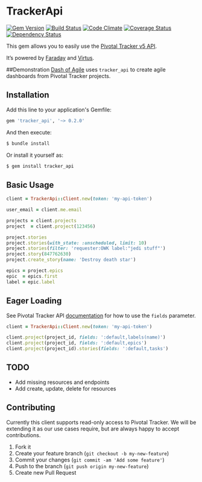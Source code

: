 # TrackerApi

[![Gem Version](https://badge.fury.io/rb/tracker_api.png)](http://badge.fury.io/rb/tracker_api)
[![Build Status](https://travis-ci.org/dashofcode/tracker_api.png?branch=master)](https://travis-ci.org/dashofcode/tracker_api)
[![Code Climate](https://codeclimate.com/github/dashofcode/tracker_api.png)](https://codeclimate.com/github/dashofcode/tracker_api)
[![Coverage Status](https://coveralls.io/repos/dashofcode/tracker_api/badge.png?branch=master)](https://coveralls.io/r/dashofcode/tracker_api?branch=master)
[![Dependency Status](https://gemnasium.com/dashofcode/tracker_api.png)](https://gemnasium.com/dashofcode/tracker_api)

This gem allows you to easily use the [Pivotal Tracker v5 API](https://www.pivotaltracker.com/help/api/rest/v5).

It’s powered by [Faraday](https://github.com/lostisland/faraday) and [Virtus](https://github.com/solnic/virtus).

##Demonstration
[Dash of Agile](https://www.dashofagile.com) uses `tracker_api` to create agile dashboards from Pivotal Tracker projects.

## Installation

Add this line to your application's Gemfile:
```ruby
gem 'tracker_api', '~> 0.2.0'
```

And then execute:
```bash
$ bundle install
```

Or install it yourself as:
```bash
$ gem install tracker_api
```

## Basic Usage

```ruby
client = TrackerApi::Client.new(token: 'my-api-token')                    # Create API client

user_email = client.me.email                                              # Get authenticated user's email

projects = client.projects                                                # Get all projects
project  = client.project(123456)                                         # Find project with given ID

project.stories                                                           # Get all stories for a project
project.stories(with_state: :unscheduled, limit: 10)                      # Get 10 unscheduled stories for a project
project.stories(filter: 'requester:OWK label:"jedi stuff"')               # Get all stories that match the given filters
project.story(847762630)                                                  # Find a story with the given ID
project.create_story(name: 'Destroy death star')                          # Create a story with the name 'Destroy death star'

epics = project.epics                                                     # Get all epics for a project
epic  = epics.first
label = epic.label                                                        # Get an epic's label
```

## Eager Loading

See Pivotal Tracker API [documentation](https://www.pivotaltracker.com/help/api#Response_Controlling_Parameters) for how to use the `fields` parameter.

```ruby
client = TrackerApi::Client.new(token: 'my-api-token')                    # Create API client

client.project(project_id, fields: ':default,labels(name)')               # Eagerly get labels with a project
client.project(project_id, fields: ':default,epics')                      # Eagerly get epics with a project
client.project(project_id).stories(fields: ':default,tasks')              # Eagerly get stories with tasks
```

## TODO

- Add missing resources and endpoints
- Add create, update, delete for resources

## Contributing

Currently this client supports read-only access to Pivotal Tracker.
We will be extending it as our use cases require, but are always happy to accept contributions.

1. Fork it
2. Create your feature branch (`git checkout -b my-new-feature`)
3. Commit your changes (`git commit -am 'Add some feature'`)
4. Push to the branch (`git push origin my-new-feature`)
5. Create new Pull Request
